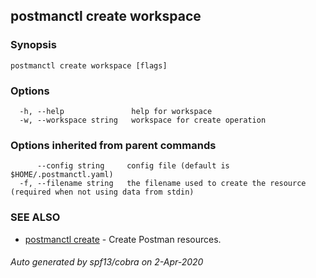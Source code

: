 ## postmanctl create workspace



### Synopsis



```
postmanctl create workspace [flags]
```

### Options

```
  -h, --help               help for workspace
  -w, --workspace string   workspace for create operation
```

### Options inherited from parent commands

```
      --config string     config file (default is $HOME/.postmanctl.yaml)
  -f, --filename string   the filename used to create the resource (required when not using data from stdin)
```

### SEE ALSO

* [postmanctl create](postmanctl_create.md)	 - Create Postman resources.

###### Auto generated by spf13/cobra on 2-Apr-2020
